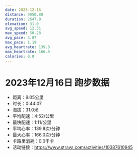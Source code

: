 ```yaml
---
date: 2023-12-16
distance: 9050.80
duration: 2647.0
elevation: 31.0
avg_speed: 12.31
max_speed: 50.28
avg_pace: 4.87
max_pace: 1.19
avg_heartrate: 139.8
max_heartrate: 166.0
calories: 0.0
---
```


# 2023年12月16日 跑步数据

- 距离：9.05公里
- 时长：0:44:07
- 海拔：31.0米
- 平均配速：4:52/公里
- 最快配速：1:11/公里
- 平均心率：139.8次/分钟
- 最大心率：166.0次/分钟
- 卡路里消耗：0.0千卡
- 活动链接：https://www.strava.com/activities/10387610945
